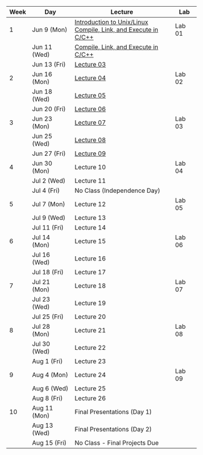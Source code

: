| Week | Day  | Lecture                            | Lab      |
|------|------|-------------------------------------|----------|
| 1    | Jun 9 (Mon)  | [Introduction to Unix/Linux ](./CourseNotes/01a-Unix-Linux.md)<br/>[Compile, Link, and Execute in C/C++](./CourseNotes/01b-CompileLink&Execute.md) | Lab 01   |
|      | Jun 11 (Wed) | [Compile, Link, and Execute in C/C++](./CourseNotes/01b-CompileLink&Execute.md) |          |
|      | Jun 13 (Fri) | [Lecture 03](../CourseNotes/03.md) |          |
| 2    | Jun 16 (Mon) | [Lecture 04](../CourseNotes/04.md) | Lab 02   |
|      | Jun 18 (Wed) | [Lecture 05](../CourseNotes/05.md) |          |
|      | Jun 20 (Fri) | [Lecture 06](../CourseNotes/06.md) |          |
| 3    | Jun 23 (Mon) | [Lecture 07](../CourseNotes/07.md) | Lab 03   |
|      | Jun 25 (Wed) | [Lecture 08](../CourseNotes/08.md) |          |
|      | Jun 27 (Fri) | [Lecture 09](../CourseNotes/09.md) |          |
| 4    | Jun 30 (Mon) | Lecture 10                         | Lab 04   |
|      | Jul 2 (Wed)  | Lecture 11                         |          |
|      | Jul 4 (Fri)  | No Class (Independence Day)     |          |
| 5    | Jul 7 (Mon)  | Lecture 12                         | Lab 05   |
|      | Jul 9 (Wed)  | Lecture 13                         |          |
|      | Jul 11 (Fri) | Lecture 14                         |          |
| 6    | Jul 14 (Mon) | Lecture 15                         | Lab 06   |
|      | Jul 16 (Wed) | Lecture 16                         |          |
|      | Jul 18 (Fri) | Lecture 17                         |          |
| 7    | Jul 21 (Mon) | Lecture 18                         | Lab 07   |
|      | Jul 23 (Wed) | Lecture 19                         |          |
|      | Jul 25 (Fri) | Lecture 20                         |          |
| 8    | Jul 28 (Mon) | Lecture 21                         | Lab 08   |
|      | Jul 30 (Wed) | Lecture 22                         |          |
|      | Aug 1 (Fri)  | Lecture 23                         |          |
| 9    | Aug 4 (Mon)  | Lecture 24                         | Lab 09   |
|      | Aug 6 (Wed)  | Lecture 25                         |          |
|      | Aug 8 (Fri)  | Lecture 26                         |          |
| 10   | Aug 11 (Mon) | Final Presentations (Day 1)        |  |
|      | Aug 13 (Wed) | Final Presentations (Day 2)        |          |
|      | Aug 15 (Fri) | No Class   - Final Projects Due |          |
